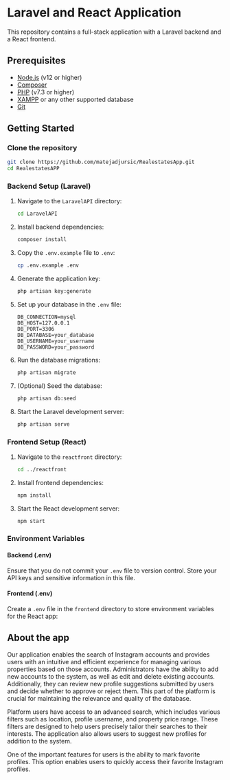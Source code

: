 # Laravel and React Application

This repository contains a full-stack application with a Laravel backend and a React frontend.

## Prerequisites

- [Node.js](https://nodejs.org/) (v12 or higher)
- [Composer](https://getcomposer.org/)
- [PHP](https://www.php.net/) (v7.3 or higher)
- [XAMPP](https://www.apachefriends.org/download.html) or any other supported database
- [Git](https://git-scm.com/)

## Getting Started

### Clone the repository

```sh
git clone https://github.com/matejadjursic/RealestatesApp.git
cd RealestatesAPP
```

### Backend Setup (Laravel)

1. Navigate to the `LaravelAPI` directory:

    ```sh
    cd LaravelAPI
    ```

2. Install backend dependencies:

    ```sh
    composer install
    ```

3. Copy the `.env.example` file to `.env`:

    ```sh
    cp .env.example .env
    ```

4. Generate the application key:

    ```sh
    php artisan key:generate
    ```

5. Set up your database in the `.env` file:

    ```env
    DB_CONNECTION=mysql
    DB_HOST=127.0.0.1
    DB_PORT=3306
    DB_DATABASE=your_database
    DB_USERNAME=your_username
    DB_PASSWORD=your_password
    ```

6. Run the database migrations:

    ```sh
    php artisan migrate
    ```

7. (Optional) Seed the database:

    ```sh
    php artisan db:seed
    ```

8. Start the Laravel development server:

    ```sh
    php artisan serve
    ```

### Frontend Setup (React)

1. Navigate to the `reactfront` directory:

    ```sh
    cd ../reactfront
    ```

2. Install frontend dependencies:

    ```sh
    npm install
    ```

3. Start the React development server:

    ```sh
    npm start
    ```

### Environment Variables

#### Backend (.env)

Ensure that you do not commit your `.env` file to version control. Store your API keys and sensitive information in this file.

#### Frontend (.env)

Create a `.env` file in the `frontend` directory to store environment variables for the React app:

## About the app

Our application enables the search of Instagram accounts and provides users with an intuitive and efficient experience for managing various properties based on those accounts. Administrators have the ability to add new accounts to the system, as well as edit and delete existing accounts. Additionally, they can review new profile suggestions submitted by users and decide whether to approve or reject them. This part of the platform is crucial for maintaining the relevance and quality of the database.

Platform users have access to an advanced search, which includes various filters such as location, profile username, and property price range. These filters are designed to help users precisely tailor their searches to their interests. The application also allows users to suggest new profiles for addition to the system.

One of the important features for users is the ability to mark favorite profiles. This option enables users to quickly access their favorite Instagram profiles.




